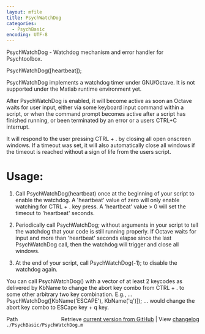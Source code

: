 ```yaml
---
layout: mfile
title: PsychWatchDog
categories:
  - PsychBasic
encoding: UTF-8
---
```


PsychWatchDog - Watchdog mechanism and error handler for Psychtoolbox.

PsychWatchDog\(\[heartbeat\]\);

PsychWatchDog implements a watchdog timer under GNU/Octave. It is not
supported under the Matlab runtime environment yet.

After PsychWatchDog is enabled, it will become active as soon an Octave
waits for user input, either via some keyboard input command within a
script, or when the command prompt becomes active after a script has
finished running, or been terminated by an error or a users CTRL+C
interrupt.

It will respond to the user pressing CTRL + . by closing all open
onscreen windows. If a timeout was set, it will also automatically close
all windows if the timeout is reached without a sign of life from the
users script.

# Usage:

1. Call PsychWatchDog\(heartbeat\) once at the beginning of your script to
enable the watchdog. A 'heartbeat' value of zero will only enable
watching for CTRL + . key press. A 'heartbeat' value \> 0 will set the
timeout to 'heartbeat' seconds.

2. Periodically call PsychWatchDog; without arguments in your script to
tell the watchdog that your code is still running properly. If Octave
waits for input and more than 'heartbeat' seconds elapse since the last
PsychWatchDog call, then the watchdog will trigger and close all windows.

3. At the end of your script, call PsychWatchDog\(-1\); to disable the
watchdog again.

You can call PsychWatchDog\(\) with a vector of at least 2 keycodes as
delivered by KbName to change the abort key combo from CTRL + . to some
other arbitrary two key combination. E.g., ...
PsychWatchDog\(\[KbName\('ESCAPE'\), KbName\('q'\)\]\);
... would change the abort key combo to ESCape key + q key.



<div class="code_header" style="text-align:right;">
  <span style="float:left;">Path&nbsp;&nbsp;</span> <span class="counter">Retrieve <a href=
  "https://raw.github.com/Psychtoolbox-3/Psychtoolbox-3/beta/./PsychBasic/PsychWatchDog.m">current version from GitHub</a> | View <a href=
  "https://github.com/Psychtoolbox-3/Psychtoolbox-3/commits/beta/./PsychBasic/PsychWatchDog.m">changelog</a></span>
</div>
<div class="code">
  <code>./PsychBasic/PsychWatchDog.m</code>
</div>
